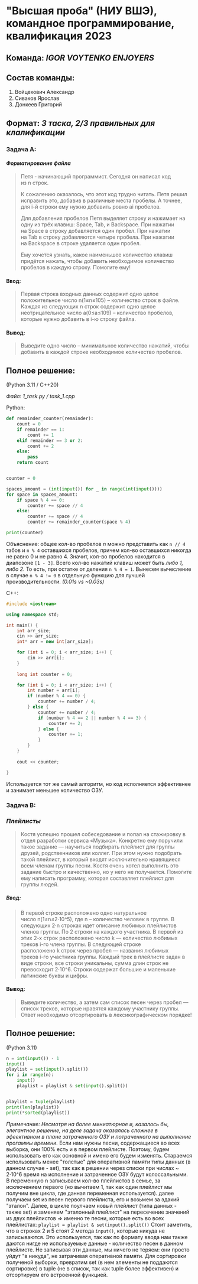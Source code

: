
# "Высшая проба" (НИУ ВШЭ), командное программирование, квалификация 2023 

## Команда: ___IGOR VOYTENKO ENJOYERS___

## Состав команды: 
1) Войцехович Александр
2) Сиваков Ярослав
3) Донкеев Григорий

## Формат: ___3 таска, 2/3 правильных для клалификации___

### Задача А:
#### ___Форматирование файла___
>Петя - начинающий программист. Сегодня он написал код из n строк.
>
>К сожалению оказалось, что этот код трудно читать. Петя решил исправить это, добавив в различные места пробелы. А точнее, для i-й строки ему нужно добавить ровно ai пробелов.
>
>Для добавления пробелов Петя выделяет строку и нажимает на одну из трёх клавиш: Space, Tab, и Backspace. При нажатии на Space в строку добавляется один пробел. При нажатии на Tab в строку добавляются четыре пробела. При нажатии на Backspace в строке удаляется один пробел.
>
>Ему хочется узнать, какое наименьшее количество клавиш придётся нажать, чтобы добавить необходимое количество пробелов в каждую строку. Помогите ему!

#### Ввод:
>Первая строка входных данных содержит одно целое положительное число n(1≤n≤105) – количество строк в файле.
>Каждая из следующих n строк содержит одно целое неотрицательное число a(0≤a≤109) – количество пробелов, которые нужно добавить в i-ю строку файла.

#### Вывод:
>Выведите одно число – минимальное количество нажатий, чтобы добавить в каждой строке необходимое количество пробелов.

## Полное решение:
(Python 3.11 / C++20)

*Файл: 1_task.py / task_1.cpp*

Python:
```task_1.py
def remainder_counter(remainder):
    count = 0
    if remainder == 1:
        count += 1
    elif remainder == 3 or 2:
        count += 2
    else:
        pass
    return count


counter = 0

spaces_amount = (int(input()) for _ in range(int(input())))
for space in spaces_amount:
    if space % 4 == 0:
        counter += space // 4
    else:
        counter += space // 4
        counter += remainder_counter(space % 4)

print(counter)

```

Объяснение: общее кол-во пробелов *n* можно представить как `n // 4` табов и `n % 4` оставшихся пробелов, причем кол-во оставшихся никогда не равно 0 и не равно 4. Значит, кол-во пробелов находится в диапозоне `[1 - 3]`. Всего кол-во нажатий клавиш может быть *либо 1, либо 2*. То есть, при остатке от деления `n % 4 = 1`. Вынесем вычесление в случае `n % 4 != 0` в отдельную функцию для лучшей производительности. *(0.01s vs ~0.03s)*

C++:

```task_1.cpp
#include <iostream>

using namespace std;

int main() {
    int arr_size;
    cin >> arr_size;
    int* arr = new int[arr_size];

    for (int i = 0; i < arr_size; i++) {
        cin >> arr[i];
    }
    
    long int counter = 0;

    for (int i = 0; i < arr_size; i++) {
        int number = arr[i];
        if (number % 4 == 0) {
            counter += number / 4;
        } else {
            counter += number / 4;
            if (number % 4 == 2 || number % 4 == 3) {
                counter += 2;
            } else {
                counter += 1;
            }
        }
    }
    
    cout << counter;

}

```

Используется тот же самый алгоритм, но код исполняется эффективнее и занимает меньшее количество ОЗУ.


### Задача В:
### ___Плейлисты___
>Костя успешно прошел собеседование и попал на стажировку в отдел разработки сервиса «Музыка».
>Конкретно ему поручили такое задание — научиться подбирать плейлист для группы друзей, родственников или коллег. При этом нужно подобрать такой плейлист, в который входят исключительно нравящиеся всем членам группы песни.
>Костя очень хотел выполнить это задание быстро и качественно, но у него не получается. Помогите ему написать программу, которая составляет плейлист для группы людей.

##### Ввод:
>В первой строке расположено одно натуральное число n(1≤n≤2⋅10^5), где n – количество человек в группе.
>В следующих 2⋅n строках идет описание любимых плейлистов членов группы. По 2 строки на каждого участника.
>В первой из этих 2-х строк расположено число k — количество любимых треков i-го члена группы. В следующей строке расположено k строк через пробел — названия любимых треков i-го участника группы.
>Каждый трек в плейлисте задан в виде строки, все строки уникальны, сумма длин строк не превосходит 2⋅10^6. Строки содержат большие и маленькие латинские буквы и цифры.

#### Вывод:
>Выведите количество, а затем сам список песен через пробел — список треков, которые нравятся каждому участнику группы. Ответ необходимо отсортировать в лексикографическом порядке!

## Полное решение:
(Python 3.11)

```task_2.py
n = int(input()) - 1
input()
playlist = set(input().split())
for i in range(n):
    input()
    playlist = playlist & set(input().split())


playlist = tuple(playlist)
print(len(playlist))
print(*sorted(playlist))

```

*Примечание: Несмотря на более миниатюрное и, казалось бы, элегантное решение, на деле задача оказалась сложнее в эфеективном в плане затраченного ОЗУ и потраченного на выполнение прогаммы времени.*
Если нам нужны песни, содержащиеся во всех выборка, они 100% есть и в первом плейлисте. Поэтому, будем использовать его как основной и имено его будем изменять. Стараемся использовать менее "толстые" для оперативной памяти типы данных (в данном случае - set), так как в решении через списки при числах ~ 2⋅10^6 время на исполнение и затраченное ОЗУ будут колоссальными. 
В переменную n записываем кол-во плейлистов в семье, за исключением первого (но вычитаем 1, так как один плейлист мы получим вне цикла, где данная переменная используется). далее получаем set из песен первого плейлиста, его и возьмем за эдакий "эталон". Далее, в цикле поулчаем новый плейлист (типа данных - также set) и заменяем "эталонный плейлист" на пересечение значений из двух плейлистов => именно те песни, которые есть во всех плейлистах:
`playlist = playlist & set(input().split())`
Стоит заметить, что в строках 2 и 5 стоят 2 метода `input()`, которые никуда не записываются. Это используется, так как по формату ввода нам также даются нигде не используемые данные - количество песен в данном плейлисте. Не записывая эти данные, мы ничего не теряем: они просто уйдут "в никуда", не затрачивая оперативной памяти.
Для сортировки полученой выборки, превратим set (в нем элементы не поддаются сортировке) в tuple (не в список, так как tuple более эффективен) и отсортируем его встроенной функцией.
